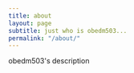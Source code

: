 ```yaml
---
title: about
layout: page
subtitle: just who is obedm503...
permalink: "/about/"
---
```


obedm503's description
